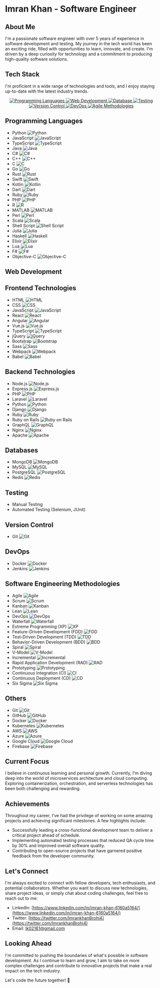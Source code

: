 # Imran Khan - Software Engineer

## About Me
I'm a passionate software engineer with over 5 years of experience in software development and testing. My journey in the tech world has been an exciting ride, filled with opportunities to learn, innovate, and create. I'm driven by a deep curiosity for technology and a commitment to producing high-quality software solutions.

## Tech Stack
I'm proficient in a wide range of technologies and tools, and I enjoy staying up-to-date with the latest industry trends.

<div align="center">
  <a href="#programming-languages">
    <img src="https://img.shields.io/badge/Programming%20Languages-007396?style=for-the-badge&logo=java&logoColor=white" alt="Programming Languages">
  </a>
  <a href="#web-development">
    <img src="https://img.shields.io/badge/Web%20Development-E34F26?style=for-the-badge&logo=html5&logoColor=white" alt="Web Development">
  </a>
  <a href="#database">
    <img src="https://img.shields.io/badge/Database-4479A1?style=for-the-badge&logo=mysql&logoColor=white" alt="Database">
  </a>
  <a href="#testing">
    <img src="https://img.shields.io/badge/Testing-888888?style=for-the-badge&logo=testing-library&logoColor=white" alt="Testing">
  </a>
  <a href="#version-control">
    <img src="https://img.shields.io/badge/Version%20Control-F05032?style=for-the-badge&logo=git&logoColor=white" alt="Version Control">
  </a>
  <a href="#devops">
    <img src="https://img.shields.io/badge/DevOps-2496ED?style=for-the-badge&logo=docker&logoColor=white" alt="DevOps">
  </a>
  <a href="#agile-methodologies">
    <img src="https://img.shields.io/badge/Agile%20Methodologies-6DB33F?style=for-the-badge&logo=ag-grid&logoColor=white" alt="Agile Methodologies">
  </a>
</div>

## Programming Languages
- Python ![Python](https://img.shields.io/badge/Python-3776AB?style=flat-square&logo=python&logoColor=white)
- JavaScript ![JavaScript](https://img.shields.io/badge/JavaScript-F7DF1E?style=flat-square&logo=javascript&logoColor=black)
- TypeScript ![TypeScript](https://img.shields.io/badge/TypeScript-3178C6?style=flat-square&logo=typescript&logoColor=white)
- Java ![Java](https://img.shields.io/badge/Java-007396?style=flat-square&logo=java&logoColor=white)
- C# ![C#](https://img.shields.io/badge/C%23-239120?style=flat-square&logo=c-sharp&logoColor=white)
- C++ ![C++](https://img.shields.io/badge/C++-00599C?style=flat-square&logo=c%2B%2B&logoColor=white)
- C ![C](https://img.shields.io/badge/C-00599C?style=flat-square&logo=c&logoColor=white)
- Go ![Go](https://img.shields.io/badge/Go-00ADD8?style=flat-square&logo=go&logoColor=white)
- Rust ![Rust](https://img.shields.io/badge/Rust-000000?style=flat-square&logo=rust&logoColor=white)
- Swift ![Swift](https://img.shields.io/badge/Swift-FA7343?style=flat-square&logo=swift&logoColor=white)
- Kotlin ![Kotlin](https://img.shields.io/badge/Kotlin-0095D5?style=flat-square&logo=kotlin&logoColor=white)
- Dart ![Dart](https://img.shields.io/badge/Dart-0175C2?style=flat-square&logo=dart&logoColor=white)
- Ruby ![Ruby](https://img.shields.io/badge/Ruby-CC342D?style=flat-square&logo=ruby&logoColor=white)
- PHP ![PHP](https://img.shields.io/badge/PHP-777BB4?style=flat-square&logo=php&logoColor=white)
- R ![R](https://img.shields.io/badge/R-276DC3?style=flat-square&logo=r&logoColor=white)
- MATLAB ![MATLAB](https://img.shields.io/badge/MATLAB-0076A8?style=flat-square&logo=mathworks&logoColor=white)
- Perl ![Perl](https://img.shields.io/badge/Perl-39457E?style=flat-square&logo=perl&logoColor=white)
- Scala ![Scala](https://img.shields.io/badge/Scala-DC322F?style=flat-square&logo=scala&logoColor=white)
- Shell Script ![Shell Script](https://img.shields.io/badge/Shell_Script-89E051?style=flat-square&logo=gnu-bash&logoColor=white)
- Julia ![Julia](https://img.shields.io/badge/Julia-9558B2?style=flat-square&logo=julia&logoColor=white)
- Haskell ![Haskell](https://img.shields.io/badge/Haskell-5D4F85?style=flat-square&logo=haskell&logoColor=white)
- Elixir ![Elixir](https://img.shields.io/badge/Elixir-4B275F?style=flat-square&logo=elixir&logoColor=white)
- Lua ![Lua](https://img.shields.io/badge/Lua-2C2D72?style=flat-square&logo=lua&logoColor=white)
- F# ![F#](https://img.shields.io/badge/F%23-378BBA?style=flat-square&logo=fsharp&logoColor=white)
- Objective-C ![Objective-C](https://img.shields.io/badge/Objective--C-1575F9?style=flat-square&logo=apple&logoColor=white)

## Web Development

## Frontend Technologies
- HTML ![HTML](https://img.shields.io/badge/HTML5-E34F26?style=flat-square&logo=html5&logoColor=white)
- CSS ![CSS](https://img.shields.io/badge/CSS3-1572B6?style=flat-square&logo=css3&logoColor=white)
- JavaScript ![JavaScript](https://img.shields.io/badge/JavaScript-F7DF1E?style=flat-square&logo=javascript&logoColor=black)
- React ![React](https://img.shields.io/badge/React-61DAFB?style=flat-square&logo=react&logoColor=black)
- Angular ![Angular](https://img.shields.io/badge/Angular-DD0031?style=flat-square&logo=angular&logoColor=white)
- Vue.js ![Vue.js](https://img.shields.io/badge/Vue.js-4FC08D?style=flat-square&logo=vue.js&logoColor=white)
- TypeScript ![TypeScript](https://img.shields.io/badge/TypeScript-3178C6?style=flat-square&logo=typescript&logoColor=white)
- jQuery ![jQuery](https://img.shields.io/badge/jQuery-0769AD?style=flat-square&logo=jquery&logoColor=white)
- Bootstrap ![Bootstrap](https://img.shields.io/badge/Bootstrap-563D7C?style=flat-square&logo=bootstrap&logoColor=white)
- Sass ![Sass](https://img.shields.io/badge/Sass-CC6699?style=flat-square&logo=sass&logoColor=white)
- Webpack ![Webpack](https://img.shields.io/badge/Webpack-8DD6F9?style=flat-square&logo=webpack&logoColor=black)
- Babel ![Babel](https://img.shields.io/badge/Babel-F9DC3E?style=flat-square&logo=babel&logoColor=black)

## Backend Technologies
- Node.js ![Node.js](https://img.shields.io/badge/Node.js-339933?style=flat-square&logo=node.js&logoColor=white)
- Express.js ![Express.js](https://img.shields.io/badge/Express.js-000000?style=flat-square&logo=express&logoColor=white)
- PHP ![PHP](https://img.shields.io/badge/PHP-777BB4?style=flat-square&logo=php&logoColor=white)
- Laravel ![Laravel](https://img.shields.io/badge/Laravel-FF2D20?style=flat-square&logo=laravel&logoColor=white)
- Python ![Python](https://img.shields.io/badge/Python-3776AB?style=flat-square&logo=python&logoColor=white)
- Django ![Django](https://img.shields.io/badge/Django-092E20?style=flat-square&logo=django&logoColor=white)
- Ruby ![Ruby](https://img.shields.io/badge/Ruby-CC342D?style=flat-square&logo=ruby&logoColor=white)
- Ruby on Rails ![Ruby on Rails](https://img.shields.io/badge/Ruby_on_Rails-CC0000?style=flat-square&logo=ruby-on-rails&logoColor=white)
- GraphQL ![GraphQL](https://img.shields.io/badge/GraphQL-E10098?style=flat-square&logo=graphql&logoColor=white)
- Nginx ![Nginx](https://img.shields.io/badge/Nginx-009639?style=flat-square&logo=nginx&logoColor=white)
- Apache ![Apache](https://img.shields.io/badge/Apache-D22128?style=flat-square&logo=apache&logoColor=white)


## Databases
- MongoDB ![MongoDB](https://img.shields.io/badge/MongoDB-47A248?style=flat-square&logo=mongodb&logoColor=white)
- MySQL ![MySQL](https://img.shields.io/badge/MySQL-4479A1?style=flat-square&logo=mysql&logoColor=white)
- PostgreSQL ![PostgreSQL](https://img.shields.io/badge/PostgreSQL-336791?style=flat-square&logo=postgresql&logoColor=white)
- Redis ![Redis](https://img.shields.io/badge/Redis-DC382D?style=flat-square&logo=redis&logoColor=white)

## Testing
- Manual Testing
- Automated Testing (Selenium, JUnit)

## Version Control
- Git ![Git](https://img.shields.io/badge/Git-F05032?style=flat-square&logo=git&logoColor=white)

## DevOps
- Docker ![Docker](https://img.shields.io/badge/Docker-2496ED?style=flat-square&logo=docker&logoColor=white)
- Jenkins ![Jenkins](https://img.shields.io/badge/Jenkins-D24939?style=flat-square&logo=jenkins&logoColor=white)

## Software Engineering Methodologies
- Agile ![Agile](https://img.shields.io/badge/Agile-44B78B?style=flat-square&logo=agile&logoColor=white)
- Scrum ![Scrum](https://img.shields.io/badge/Scrum-6DB33F?style=flat-square&logo=scrum&logoColor=white)
- Kanban ![Kanban](https://img.shields.io/badge/Kanban-0075C2?style=flat-square&logo=kanban&logoColor=white)
- Lean ![Lean](https://img.shields.io/badge/Lean-E2231A?style=flat-square&logo=lean&logoColor=white)
- DevOps ![DevOps](https://img.shields.io/badge/DevOps-007ACC?style=flat-square&logo=devops&logoColor=white)
- Waterfall ![Waterfall](https://img.shields.io/badge/Waterfall-4A90E2?style=flat-square&logo=waterfall&logoColor=white)
- Extreme Programming (XP) ![XP](https://img.shields.io/badge/Extreme_Programming-552C80?style=flat-square&logo=extreme-programming&logoColor=white)
- Feature-Driven Development (FDD) ![FDD](https://img.shields.io/badge/Feature--Driven_Development-0A7EBB?style=flat-square&logo=fdd&logoColor=white)
- Test-Driven Development (TDD) ![TDD](https://img.shields.io/badge/Test--Driven_Development-FAA916?style=flat-square&logo=tdd&logoColor=black)
- Behavior-Driven Development (BDD) ![BDD](https://img.shields.io/badge/Behavior--Driven_Development-8B008B?style=flat-square&logo=bdd&logoColor=white)
- Spiral ![Spiral](https://img.shields.io/badge/Spiral-6A5ACD?style=flat-square&logo=spiral&logoColor=white)
- V-Model ![V-Model](https://img.shields.io/badge/V--Model-FF7F50?style=flat-square&logo=v-model&logoColor=white)
- Incremental ![Incremental](https://img.shields.io/badge/Incremental-2E8B57?style=flat-square&logo=incremental&logoColor=white)
- Rapid Application Development (RAD) ![RAD](https://img.shields.io/badge/Rapid_Application_Development-FF4500?style=flat-square&logo=rad&logoColor=white)
- Prototyping ![Prototyping](https://img.shields.io/badge/Prototyping-00CED1?style=flat-square&logo=prototyping&logoColor=white)
- Continuous Integration (CI) ![CI](https://img.shields.io/badge/Continuous_Integration-4169E1?style=flat-square&logo=ci&logoColor=white)
- Continuous Deployment (CD) ![CD](https://img.shields.io/badge/Continuous_Deployment-8A2BE2?style=flat-square&logo=cd&logoColor=white)
- Six Sigma ![Six Sigma](https://img.shields.io/badge/Six_Sigma-000000?style=flat-square&logo=six-sigma&logoColor=white)


## Others
- Git ![Git](https://img.shields.io/badge/Git-F05032?style=flat-square&logo=git&logoColor=white)
- GitHub ![GitHub](https://img.shields.io/badge/GitHub-181717?style=flat-square&logo=github&logoColor=white)
- Docker ![Docker](https://img.shields.io/badge/Docker-2496ED?style=flat-square&logo=docker&logoColor=white)
- Kubernetes ![Kubernetes](https://img.shields.io/badge/Kubernetes-326CE5?style=flat-square&logo=kubernetes&logoColor=white)
- AWS ![AWS](https://img.shields.io/badge/Amazon_AWS-232F3E?style=flat-square&logo=amazon-aws&logoColor=white)
- Azure ![Azure](https://img.shields.io/badge/Microsoft_Azure-0078D4?style=flat-square&logo=microsoft-azure&logoColor=white)
- Google Cloud ![Google Cloud](https://img.shields.io/badge/Google_Cloud-4285F4?style=flat-square&logo=google-cloud&logoColor=white)
- Firebase ![Firebase](https://img.shields.io/badge/Firebase-FFCA28?style=flat-square&logo=firebase&logoColor=black)

## Current Focus
I believe in continuous learning and personal growth. Currently, I'm diving deep into the world of microservices architecture and cloud computing. Exploring containerization, orchestration, and serverless technologies has been both challenging and rewarding.

## Achievements
Throughout my career, I've had the privilege of working on some amazing projects and achieving significant milestones. A few highlights include:

- Successfully leading a cross-functional development team to deliver a critical project ahead of schedule.
- Implementing automated testing processes that reduced QA cycle time by 30% and improved overall software quality.
- Contributing to open-source projects that have garnered positive feedback from the developer community.

## Let's Connect
I'm always excited to connect with fellow developers, tech enthusiasts, and potential collaborators. Whether you want to discuss new technologies, share project ideas, or simply chat about coding challenges, feel free to reach out to me:

- LinkedIn: [https://www.linkedin.com/in/imran-khan-6160a5164/](https://www.linkedin.com/in/imran-khan-6160a5164/)
- Twitter: [https://twitter.com/ImrankhanBrohi4](https://twitter.com/ImrankhanBrohi4)
- Email: [Ik02161@gmail.com](mailto:Ik02161@gmail.com)

## Looking Ahead
I'm committed to pushing the boundaries of what's possible in software development. As I continue to learn and grow, I aim to take on more complex challenges and contribute to innovative projects that make a real impact on the tech industry.

Let's code the future together! 🚀
